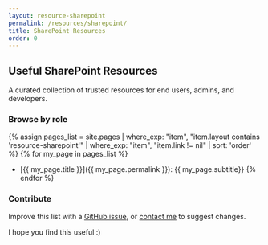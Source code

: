 ```yaml
---
layout: resource-sharepoint
permalink: /resources/sharepoint/
title: SharePoint Resources
order: 0
---
```


## Useful SharePoint Resources

A curated collection of trusted resources for end users, admins, and developers.

### Browse by role

{% assign pages_list = site.pages
   | where_exp: "item", "item.layout contains 'resource-sharepoint'"
   | where_exp: "item", "item.link != nil"
   | sort: 'order'
%}
{% for my_page in pages_list %}
- [{{ my_page.title }}]({{ my_page.permalink }}): {{ my_page.subtitle}}
{% endfor %}

### Contribute

Improve this list with a [GitHub issue](https://github.com/alirobe/alirobe.github.io/issues), or [contact me](/) to suggest changes.

I hope you find this useful :)